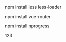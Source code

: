 <!-- vue2改vue3商品汇项目 -->
<!-- 下载的插件 -->

<!-- less less-loader -->
npm install less less-loader

<!-- router -->
npm install vue-router

<!-- nprogress 进度条 -->
npm install nprogress



123

